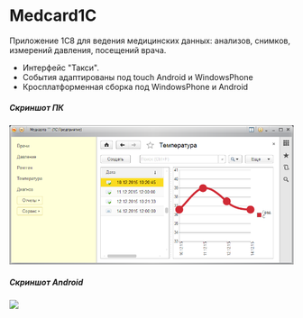 # Medcard1C
Приложение 1С8 для ведения медицинских данных: анализов, снимков, измерений давления, посещений врача.
<p>
<ul>
<li>Интерфейс "Такси".</li> 
<li>События адаптированы под touch Android и WindowsPhone</li>
<li>Кросплатформенная сборка под WindowsPhone и Android</li>
</ul>
</p>

<h5>Скриншот ПК</h5>
<img src="Medcard1C.png" />

<h5>Скриншот Android</h5>
<img src="https://github.com/mobiskif/Medcard1C/Screenshot.png" width="50%" />
